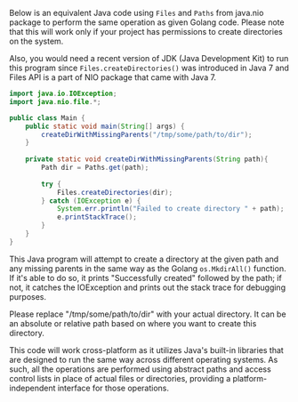 Below is an equivalent Java code using `Files` and `Paths` from java.nio package to perform the same operation as given Golang code. Please note that this will work only if your project has permissions to create directories on the system. 

Also, you would need a recent version of JDK (Java Development Kit) to run this program since `Files.createDirectories()` was introduced in Java 7 and Files API is a part of NIO package that came with Java 7.
```java
import java.io.IOException;
import java.nio.file.*;

public class Main {
    public static void main(String[] args) {
        createDirWithMissingParents("/tmp/some/path/to/dir");
    }
  
    private static void createDirWithMissingParents(String path){
        Path dir = Paths.get(path);
        
        try {
            Files.createDirectories(dir);
        } catch (IOException e) {
            System.err.println("Failed to create directory " + path);
            e.printStackTrace();
        } 
    }
}
```

This Java program will attempt to create a directory at the given path and any missing parents in the same way as the Golang `os.MkdirAll()` function. If it's able to do so, it prints "Successfully created" followed by the path; if not, it catches the IOException and prints out the stack trace for debugging purposes.

Please replace "/tmp/some/path/to/dir" with your actual directory. It can be an absolute or relative path based on where you want to create this directory. 

This code will work cross-platform as it utilizes Java's built-in libraries that are designed to run the same way across different operating systems. As such, all the operations are performed using abstract paths and access control lists in place of actual files or directories, providing a platform-independent interface for those operations.

